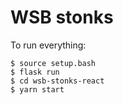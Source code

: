 # WSB stonks

To run everything:

```
$ source setup.bash
$ flask run
$ cd wsb-stonks-react
$ yarn start
```
